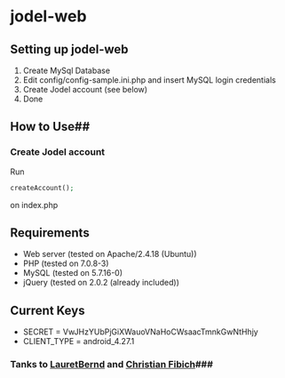 # jodel-web #

## Setting up jodel-web ##
1. Create MySql Database
2. Edit config/config-sample.ini.php and insert MySQL login credentials
3. Create Jodel account (see below)
4. Done


## How to Use##
### Create Jodel account ###
Run
``` PHP
createAccount();
```
on index.php


## Requirements ##
+ Web server (tested on Apache/2.4.18 (Ubuntu))
+ PHP (tested on 7.0.8-3)
+ MySQL (tested on 5.7.16-0)
+ jQuery (tested on 2.0.2 (already included)) 


## Current Keys ##
+ SECRET = VwJHzYUbPjGiXWauoVNaHoCWsaacTmnkGwNtHhjy
+ CLIENT_TYPE = android_4.27.1


### Tanks to [LauretBernd](https://github.com/LauertBernd) and [Christian Fibich](https://bitbucket.org/cfib90/)###

